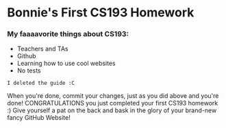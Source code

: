 # Bonnie's First CS193 Homework
### My faaaavorite things about CS193:
- Teachers and TAs
- Github
- Learning how to use cool websites
- No tests

```
I deleted the guide :C
```

When you're done, commit your changes, just as you did above and you're done! CONGRATULATIONS you just completed your first CS193 homework :) Give yourself a pat on the back and bask in the glory of your brand-new fancy GitHub Website!
